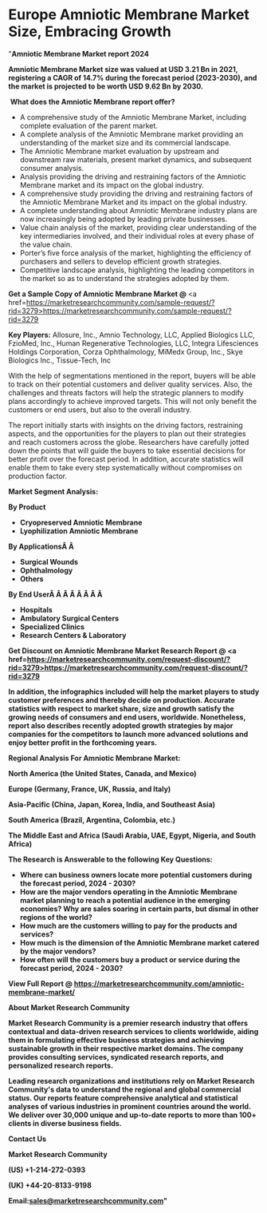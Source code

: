 # Europe Amniotic Membrane Market Size, Embracing Growth
"<strong>Amniotic Membrane Market report 2024</strong>

<strong>Amniotic Membrane Market size was valued at USD 3.21 Bn in 2021, registering a CAGR of 14.7% during the forecast period (2023-2030), and the market is projected to be worth USD 9.62 Bn by 2030.</strong>

 <strong><b>What does the Amniotic Membrane report offer?</b></strong>
<ul>
  <li>A comprehensive study of the Amniotic Membrane Market, including complete evaluation of the parent market.</li>
  <li>A complete analysis of the Amniotic Membrane market providing an understanding of the market size and its commercial landscape.</li>
  <li>The Amniotic Membrane market evaluation by upstream and downstream raw materials, present market dynamics, and subsequent consumer analysis.</li>
  <li>Analysis providing the driving and restraining factors of the Amniotic Membrane market and its impact on the global industry.</li>
  <li>A comprehensive study providing the driving and restraining factors of the Amniotic Membrane Market and its impact on the global industry.</li>
  <li>A complete understanding about Amniotic Membrane industry plans are now increasingly being adopted by leading private businesses.</li>
  <li>Value chain analysis of the market, providing clear understanding of the key intermediaries involved, and their individual roles at every phase of the value chain.</li>
  <li>Porter’s five force analysis of the market, highlighting the efficiency of purchasers and sellers to develop efficient growth strategies.</li>
  <li>Competitive landscape analysis, highlighting the leading competitors in the market so as to understand the strategies adopted by them.</li>
</ul>

<strong>Get a Sample Copy of Amniotic Membrane Market @ </strong><a href=https://marketresearchcommunity.com/sample-request/?rid=3279><u>https://marketresearchcommunity.com/sample-request/?rid=3279</u></a>

<strong>Key Players:</strong> 
Allosure, Inc., Amnio Technology, LLC, Applied Biologics LLC, FzioMed, Inc., Human Regenerative Technologies, LLC, Integra Lifesciences Holdings Corporation, Corza Ophthalmology, MiMedx Group, Inc., Skye Biologics Inc., Tissue-Tech, Inc

With the help of segmentations mentioned in the report, buyers will be able to track on their potential customers and deliver quality services. Also, the challenges and threats factors will help the strategic planners to modify plans accordingly to achieve improved targets. This will not only benefit the customers or end users, but also to the overall industry.

The report initially starts with insights on the driving factors, restraining aspects, and the opportunities for the players to plan out their strategies and reach customers across the globe. Researchers have carefully jotted down the points that will guide the buyers to take essential decisions for better profit over the forecast period. In addition, accurate statistics will enable them to take every step systematically without compromises on production factor.

<strong>Market Segment Analysis:</strong>


<strong><strong>By Product </strong></h4>
<ul>
 	<li>Cryopreserved Amniotic Membrane</li>
 	<li>Lyophilization Amniotic Membrane</li>
</ul>
<strong><strong>By ApplicationsÂ Â  </strong></h4>
<ul>
 	<li>Surgical Wounds</li>
 	<li>Ophthalmology</li>
 	<li>Others</li>
</ul>
<strong><strong>By End UserÂ Â Â Â Â Â Â Â  </strong></h4>
<ul>
 	<li>Hospitals</li>
 	<li>Ambulatory Surgical Centers</li>
 	<li>Specialized Clinics</li>
 	<li>Research Centers &amp; Laboratory</li>
</ul>

<strong>Get Discount on Amniotic Membrane Market Research Report @ </b></strong><a href=https://marketresearchcommunity.com/request-discount/?rid=3279><u>https://marketresearchcommunity.com/request-discount/?rid=3279</u></a>

In addition, the infographics included will help the market players to study customer preferences and thereby decide on production. Accurate statistics with respect to market share, size and growth satisfy the growing needs of consumers and end users, worldwide. Nonetheless, report also describes recently adopted growth strategies by major companies for the competitors to launch more advanced solutions and enjoy better profit in the forthcoming years.

<strong>Regional Analysis For Amniotic Membrane Market:</strong>

<strong>North America</strong> (the United States, Canada, and Mexico)

<strong>Europe</strong> (Germany, France, UK, Russia, and Italy)

<strong>Asia-Pacific</strong> (China, Japan, Korea, India, and Southeast Asia)

<strong>South America</strong> (Brazil, Argentina, Colombia, etc.)

<strong>The Middle East and Africa</strong> (Saudi Arabia, UAE, Egypt, Nigeria, and South Africa)

<strong>The Research is Answerable to the following Key Questions:</strong>
<ul>
 	<li>Where can business owners locate more potential customers during the forecast period, 2024 - 2030?</li>
 	<li>How are the major vendors operating in the Amniotic Membrane market planning to reach a potential audience in the emerging economies? Why are sales soaring in certain parts, but dismal in other regions of the world?</li>
 	<li>How much are the customers willing to pay for the products and services?</li>
 	<li>How much is the dimension of the Amniotic Membrane market catered by the major vendors?</li>
 	<li>How often will the customers buy a product or service during the forecast period, 2024 - 2030?</li>
</ul>

<strong>View Full Report @</strong> <a href=https://marketresearchcommunity.com/amniotic-membrane-market/>https://marketresearchcommunity.com/amniotic-membrane-market/</a>

<strong>About Market Research Community</strong>

Market Research Community is a premier research industry that offers contextual and data-driven research services to clients worldwide, aiding them in formulating effective business strategies and achieving sustainable growth in their respective market domains. The company provides consulting services, syndicated research reports, and personalized research reports.

Leading research organizations and institutions rely on Market Research Community's data to understand the regional and global commercial status. Our reports feature comprehensive analytical and statistical analyses of various industries in prominent countries around the world. We deliver over 30,000 unique and up-to-date reports to more than 100+ clients in diverse business fields.

<strong>Contact Us</strong>

<strong>Market Research Community</strong>

(US) +1-214-272-0393

(UK) +44-20-8133-9198

<strong>Email:</strong>sales@marketresearchcommunity.com"
